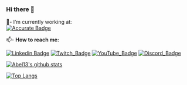 <!--- [![profile](https://cr-ss-service.azurewebsites.net/api/ScreenShot?widget=summary&username=abel13)]()-->

### Hi there 👋

💼- I’m currently working at: 
<br/>
[![Accurate Badge](https://blog.accurate.com.br/wp-content/uploads/2020/08/logov2.svg)](https://accurate.com.br/)
<br/>

📫- <b>How to reach me:</b> <br/>

[![Linkedin Badge](https://img.shields.io/badge/%20-LinkedIn-blue?style=for-the-badge&logo=linkedin)](https://www.linkedin.com/in/abeldutra)
[![Twitch_Badge](https://img.shields.io/badge/-Twitch-ddd?style=for-the-badge&logo=twitch)](https://www.twitch.tv/rodiziodecoxinha)
[![YouTube_Badge](https://img.shields.io/badge/-YouTube-red?style=for-the-badge&logo=youtube)](https://www.youtube.com/designcomwpf)
[![Discord_Badge](https://img.shields.io/badge/-Discord-333?style=for-the-badge&logo=discord)](https://discord.gg/Y5HuYuk)
<!--- 🌱 I’m currently learning ...
 👯 I’m looking to collaborate on ...
 🤔 I’m looking for help with ...
 💬 Ask me about ...
- 😄 Pronouns: ...
- ⚡ Fun fact: ...-->

[![Abel13's github stats](https://github-readme-stats.vercel.app/api?username=abel13&show_icons=true&theme=radical)](https://github.com/anuraghazra/github-readme-stats)

 <!--[![stats](https://cr-skills-chart-widget.azurewebsites.net/api/api?username=abel13)]()-->
 [![Top Langs](https://github-readme-stats.vercel.app/api/top-langs/?username=abel13&layout=compact&theme=tokyonight)](https://github.com/anuraghazra/github-readme-stats)

